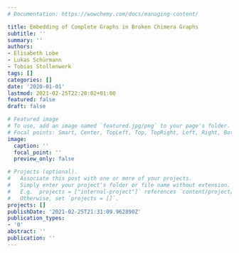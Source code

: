 ```yaml
---
# Documentation: https://wowchemy.com/docs/managing-content/

title: Embedding of Complete Graphs in Broken Chimera Graphs
subtitle: ''
summary: ''
authors:
- Elisabeth Lobe
- Lukas Schürmann
- Tobias Stollenwerk
tags: []
categories: []
date: '2020-01-01'
lastmod: 2021-02-25T22:20:02+01:00
featured: false
draft: false

# Featured image
# To use, add an image named `featured.jpg/png` to your page's folder.
# Focal points: Smart, Center, TopLeft, Top, TopRight, Left, Right, BottomLeft, Bottom, BottomRight.
image:
  caption: ''
  focal_point: ''
  preview_only: false

# Projects (optional).
#   Associate this post with one or more of your projects.
#   Simply enter your project's folder or file name without extension.
#   E.g. `projects = ["internal-project"]` references `content/project/deep-learning/index.md`.
#   Otherwise, set `projects = []`.
projects: []
publishDate: '2021-02-25T21:31:09.962890Z'
publication_types:
- '0'
abstract: ''
publication: ''
---
```

